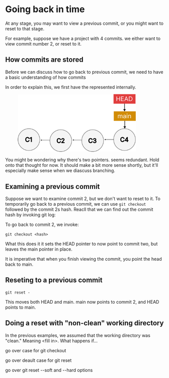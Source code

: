 # Going back in time

At any stage, you may want to view a previous commit, or you might want to reset to that stage.&#x20;

For example, suppose we have a project with 4 commits. we either want to view commit number 2, or reset to it.&#x20;





## How  commits are stored



Before we can discuss how to go back to previous commit, we need to have a basic understanding of how commits&#x20;

In order to explain this, we first have the represented internally.

<figure><img src="../.gitbook/assets/Group 20 (6) (1).png" alt="" width="375"><figcaption></figcaption></figure>





You might be wondering why there's two pointers. seems redundant. Hold onto that thought for now. It should make a bit more sense shortly, but it'll especially make sense when we diascuss branching.&#x20;

## Examining a previous commit

Suppose we want to examine commit 2, but we don't want to reset to it. To temporarily go back to a previous commit, we can use `git checkout` followed by the commit 2s hash. Reacll that we can find out the commit hash by invoking git log:



To go back to commit 2, we invoke:

```
git checkout <hash>
```

What this does it it sets the HEAD pointer to now point to commit two, but leaves the main pointer in place.

It is imperative that when you finish viewing the commit, you point the head back to main.&#x20;

## Reseting to a previous commit



```
git reset -
```

This moves both HEAD and main. main now points to commit 2, and HEAD points to main.&#x20;



## Doing a reset with "non-clean" working directory

In the previous examples, we assumed that the working directory was "clean." Meaning \<fill in>. What happens if...



go over case for git checkout



go over deault case for git reset

go over git reset --soft and --hard options











